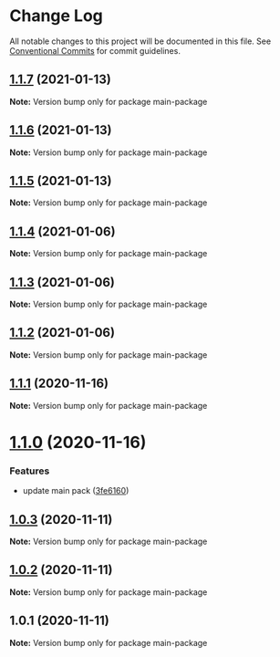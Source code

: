 # Change Log

All notable changes to this project will be documented in this file.
See [Conventional Commits](https://conventionalcommits.org) for commit guidelines.

## [1.1.7](https://github.com/stastur/lerna-playground/compare/main-package@1.1.6...main-package@1.1.7) (2021-01-13)

**Note:** Version bump only for package main-package





## [1.1.6](https://github.com/stastur/lerna-playground/compare/main-package@1.1.5...main-package@1.1.6) (2021-01-13)

**Note:** Version bump only for package main-package





## [1.1.5](https://github.com/stastur/lerna-playground/compare/main-package@1.1.3...main-package@1.1.5) (2021-01-13)

**Note:** Version bump only for package main-package





## [1.1.4](https://github.com/stastur/lerna-playground/compare/main-package@1.1.3...main-package@1.1.4) (2021-01-06)

**Note:** Version bump only for package main-package





## [1.1.3](https://github.com/stastur/lerna-playground/compare/main-package@1.1.1...main-package@1.1.3) (2021-01-06)

**Note:** Version bump only for package main-package





## [1.1.2](https://github.com/stastur/lerna-playground/compare/main-package@1.1.1...main-package@1.1.2) (2021-01-06)

**Note:** Version bump only for package main-package





## [1.1.1](https://github.com/stastur/lerna-playground/compare/main-package@1.1.0...main-package@1.1.1) (2020-11-16)

**Note:** Version bump only for package main-package





# [1.1.0](https://github.com/stastur/lerna-playground/compare/main-package@1.0.3...main-package@1.1.0) (2020-11-16)


### Features

* update main pack ([3fe6160](https://github.com/stastur/lerna-playground/commit/3fe61603ebbd78bce7579bcdbb17369039870f43))





## [1.0.3](https://github.com/stastur/lerna-playground/compare/main-package@1.0.2...main-package@1.0.3) (2020-11-11)

**Note:** Version bump only for package main-package





## [1.0.2](https://github.com/stastur/lerna-playground/compare/main-package@1.0.1...main-package@1.0.2) (2020-11-11)

**Note:** Version bump only for package main-package





## 1.0.1 (2020-11-11)

**Note:** Version bump only for package main-package
